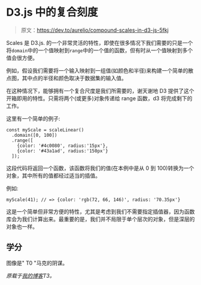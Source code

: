 # D3.js 中的复合刻度

> 原文：<https://dev.to/aurelio/compound-scales-in-d3-js-5fkj>

Scales 是 D3.js.
的一个非常灵活的特性，即使在很多情况下我们需要的只是一个将`domain`中的一个值映射到`range`中的一个值的函数，但有时从一个值映射到多个值会很方便。

例如，假设我们需要将一个输入映射到一组值(如颜色和半径)来构建一个简单的散点图，其中点的半径和颜色取决于数据集的输入值。

在这种情况下，能够拥有一个复合尺度是我们所需要的，谢天谢地 D3 提供了这个开箱即用的特性。只需将两个(或更多)对象传递给 range 函数，d3 将完成剩下的工作。

这里有一个简单的例子:

```
const myScale = scaleLinear()
  .domain([0, 100])
  .range([
    {color: '#4c0080', radius:'15px'},
    {color: '#43a1ad', radius:'150px'}
  ]); 
```

这段代码将返回一个函数，该函数将我们的值(在本例中是从 0 到 100)转换为一个对象，其中所有的值都经过适当的插值。

例如:

```
myScale(41); // => {color: 'rgb(72, 66, 146)', radius: '70.35px'} 
```

这是一个简单但非常方便的特性，尤其是考虑到我们不需要指定插值器，因为函数库会为我们计算出来。最重要的是，我们并不局限于单个层次的对象，但是深层的对象也一样。

## 学分

图像是" T0 "马克的阴谋。

*原载于[我的博客](https://nobitagit.github.io/blog/d3-compound-scales/)T3。*